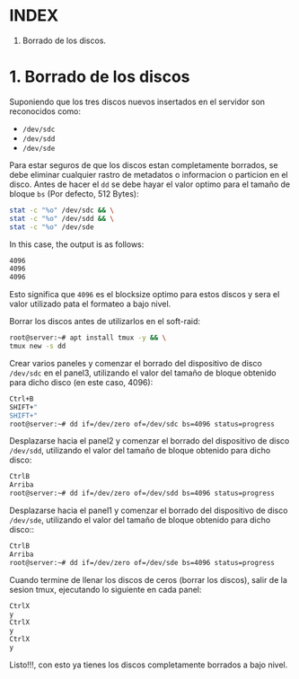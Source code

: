 # INDEX

1. Borrado de los discos.

# 1. Borrado de los discos

Suponiendo que los tres discos nuevos insertados en el servidor son reconocidos como:
- `/dev/sdc`
- `/dev/sdd`
- `/dev/sde`

Para estar seguros de que los discos estan completamente borrados, se debe eliminar cualquier rastro de metadatos o informacion o particion en el disco. Antes de hacer el `dd` se debe hayar el valor optimo para el tamaño de bloque `bs` (Por defecto, 512 Bytes):
```bash
stat -c "%o" /dev/sdc && \
stat -c "%o" /dev/sdd && \
stat -c "%o" /dev/sde
```

In this case, the output is as follows:
```bash
4096
4096
4096
```

Esto significa que `4096` es el blocksize optimo para estos discos y sera el valor utilizado pata el formateo a bajo nivel.

Borrar los discos antes de utilizarlos en el soft-raid:
```bash
root@server:~# apt install tmux -y && \
tmux new -s dd
```

Crear varios paneles y comenzar el borrado del dispositivo de disco `/dev/sdc` en el panel3, utilizando el valor del tamaño de bloque obtenido para dicho disco (en este caso, 4096):
```bash
Ctrl+B
SHIFT+"
SHIFT+"
root@server:~# dd if=/dev/zero of=/dev/sdc bs=4096 status=progress
```

Desplazarse hacia el panel2 y comenzar el borrado del dispositivo de disco `/dev/sdd`, utilizando el valor del tamaño de bloque obtenido para dicho disco:
```bash
CtrlB
Arriba
root@server:~# dd if=/dev/zero of=/dev/sdd bs=4096 status=progress
```

Desplazarse hacia el panel1 y comenzar el borrado del dispositivo de disco `/dev/sde`, utilizando el valor del tamaño de bloque obtenido para dicho disco::
```bash
CtrlB
Arriba
root@server:~# dd if=/dev/zero of=/dev/sde bs=4096 status=progress
```

Cuando termine de llenar los discos de ceros (borrar los discos), salir de la sesion tmux, ejecutando lo siguiente en cada panel:
```bash
CtrlX
y
CtrlX
y
CtrlX
y
```

Listo!!!, con esto ya tienes los discos completamente borrados a bajo nivel.
